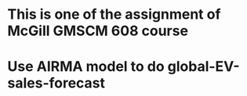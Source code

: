 # This is one of the assignment of McGill GMSCM 608 course
# Use AIRMA model to do global-EV-sales-forecast
